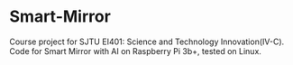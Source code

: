 # Smart-Mirror
Course project for SJTU EI401: Science and Technology Innovation(IV-C).
Code for Smart Mirror with AI on Raspberry Pi 3b+, tested on Linux.
